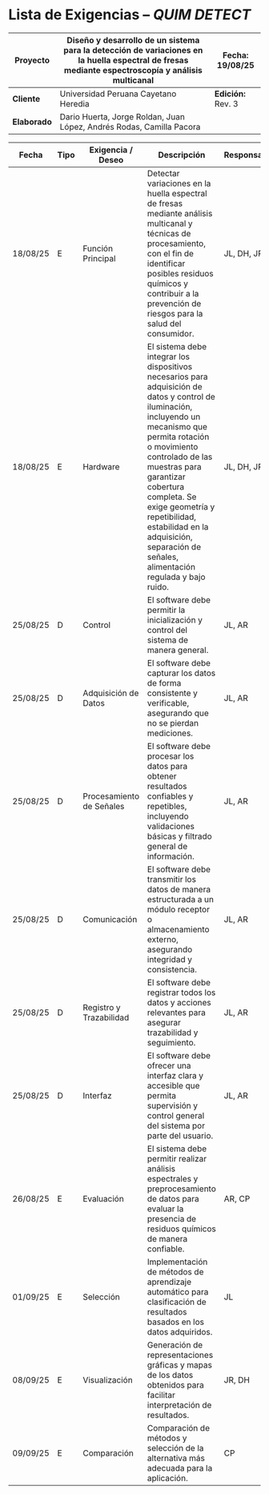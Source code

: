 # Lista de Exigencias – *QUIM DETECT*

| **Proyecto** | Diseño y desarrollo de un sistema para la detección de variaciones en la huella espectral de fresas mediante espectroscopía y análisis multicanal | **Fecha:** 19/08/25 |
|--------------|------------------------------------------------------------------------------------------------------------------------------------------------|----------------------|
| **Cliente**  | Universidad Peruana Cayetano Heredia                                                                                                          | **Edición:** Rev. 3 |
| **Elaborado**| Dario Huerta, Jorge Roldan, Juan López, Andrés Rodas, Camilla Pacora                                                                                                                            |                      |

| Fecha     | Tipo | Exigencia / Deseo | Descripción | Responsable |
|-----------|------|------------------|-------------|-------------|
| 18/08/25 | E | Función Principal | Detectar variaciones en la huella espectral de fresas mediante análisis multicanal y técnicas de procesamiento, con el fin de identificar posibles residuos químicos y contribuir a la prevención de riesgos para la salud del consumidor. | JL, DH, JR |
| 18/08/25 | E | Hardware | El sistema debe integrar los dispositivos necesarios para adquisición de datos y control de iluminación, incluyendo un mecanismo que permita rotación o movimiento controlado de las muestras para garantizar cobertura completa. Se exige geometría y repetibilidad, estabilidad en la adquisición, separación de señales, alimentación regulada y bajo ruido.| JL, DH, JR |
| 25/08/25 | D | Control | El software debe permitir la inicialización y control del sistema de manera general. | JL, AR |
| 25/08/25 | D | Adquisición de Datos | El software debe capturar los datos de forma consistente y verificable, asegurando que no se pierdan mediciones. | JL, AR |
| 25/08/25 | D | Procesamiento de Señales | El software debe procesar los datos para obtener resultados confiables y repetibles, incluyendo validaciones básicas y filtrado general de información. | JL, AR |
| 25/08/25 | D | Comunicación | El software debe transmitir los datos de manera estructurada a un módulo receptor o almacenamiento externo, asegurando integridad y consistencia. | JL, AR |
| 25/08/25 | D | Registro y Trazabilidad | El software debe registrar todos los datos y acciones relevantes para asegurar trazabilidad y seguimiento. | JL, AR |
| 25/08/25 | D | Interfaz | El software debe ofrecer una interfaz clara y accesible que permita supervisión y control general del sistema por parte del usuario. | JL, AR |
| 26/08/25 | E | Evaluación | El sistema debe permitir realizar análisis espectrales y preprocesamiento de datos para evaluar la presencia de residuos químicos de manera confiable. | AR, CP |
| 01/09/25 | E | Selección | Implementación de métodos de aprendizaje automático para clasificación de resultados basados en los datos adquiridos. | JL |
| 08/09/25 | E | Visualización | Generación de representaciones gráficas y mapas de los datos obtenidos para facilitar interpretación de resultados. | JR, DH |
| 09/09/25 | E | Comparación | Comparación de métodos y selección de la alternativa más adecuada para la aplicación. | CP |
